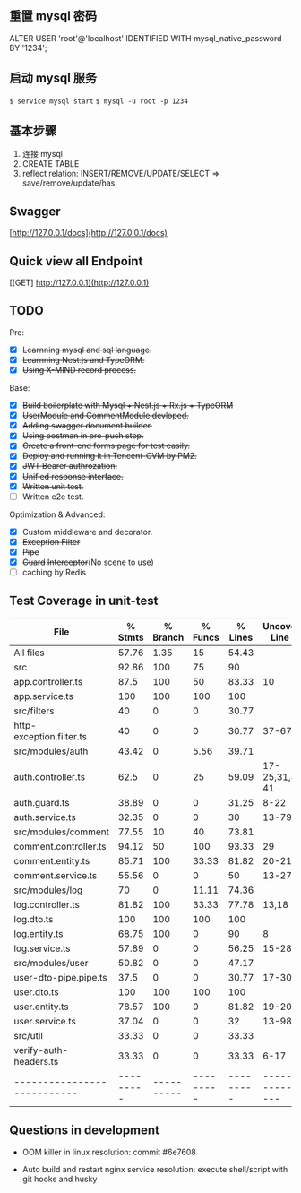 ## 重置 mysql 密码
ALTER USER 'root'@'localhost' IDENTIFIED WITH mysql_native_password BY '1234';

## 启动 mysql 服务
`$ service mysql start` 
`$ mysql -u root -p 1234`


## 基本步骤
1. 连接 mysql
2. CREATE TABLE
3. reflect relation: INSERT/REMOVE/UPDATE/SELECT => save/remove/update/has 


## Swagger
[http://127.0.0.1/docs](http://127.0.0.1/docs)

## Quick view all Endpoint
[[GET] http://127.0.0.1](http://127.0.0.1)

## TODO
Pre:
- [x] ~~Learnning mysql and sql language.~~
- [x] ~~Learnning Nest.js and TypeORM.~~
- [x] ~~Using X-MIND record process.~~

Base:
- [x] ~~Build boilerplate with Mysql + Nest.js + Rx.js + TypeORM~~ 
- [x] ~~UserModule and CommentModule devloped.~~
- [x] ~~Adding swagger document builder.~~
- [x] ~~Using postman in pre-push step.~~
- [x] ~~Create a front-end forms page for test easily.~~
- [x] ~~Deploy and running it in Tencent-CVM by PM2.~~
- [x] ~~JWT Bearer authrozation.~~
- [x] ~~Unified response interface.~~
- [x] ~~Written unit test.~~
- [ ] Written e2e test.

Optimization & Advanced:

- [x] Custom middleware and decorator. 
- [x] ~~Exception Filter~~
- [x] ~~Pipe~~
- [x] ~~Guard~~
~~Interceptor~~(No scene to use)
- [ ] caching by Redis

## Test Coverage in unit-test
| File                        | % Stmts   | % Branch   | % Funcs   | % Lines   | Uncovered Line #s   |
| --------------------------- | --------- | ---------- | --------- | --------- | ------------------- |
| All files                   | 57.76     | 1.35       | 15        | 54.43     |
| src                         | 92.86     | 100        | 75        | 90        |
| app.controller.ts           | 87.5      | 100        | 50        | 83.33     | 10                  |
| app.service.ts              | 100       | 100        | 100       | 100       |
| src/filters                 | 40        | 0          | 0         | 30.77     |
| http-exception.filter.ts    | 40        | 0          | 0         | 30.77     | 37-67               |
| src/modules/auth            | 43.42     | 0          | 5.56      | 39.71     |
| auth.controller.ts          | 62.5      | 0          | 25        | 59.09     | 17-25,31,40-41      |
| auth.guard.ts               | 38.89     | 0          | 0         | 31.25     | 8-22                |
| auth.service.ts             | 32.35     | 0          | 0         | 30        | 13-79               |
| src/modules/comment         | 77.55     | 10         | 40        | 73.81     |
| comment.controller.ts       | 94.12     | 50         | 100       | 93.33     | 29                  |
| comment.entity.ts           | 85.71     | 100        | 33.33     | 81.82     | 20-21               |
| comment.service.ts          | 55.56     | 0          | 0         | 50        | 13-27               |
| src/modules/log             | 70        | 0          | 11.11     | 74.36     |
| log.controller.ts           | 81.82     | 100        | 33.33     | 77.78     | 13,18               |
| log.dto.ts                  | 100       | 100        | 100       | 100       |
| log.entity.ts               | 68.75     | 100        | 0         | 90        | 8                   |
| log.service.ts              | 57.89     | 0          | 0         | 56.25     | 15-28               |
| src/modules/user            | 50.82     | 0          | 0         | 47.17     |
| user-dto-pipe.pipe.ts       | 37.5      | 0          | 0         | 30.77     | 17-30               |
| user.dto.ts                 | 100       | 100        | 100       | 100       |
| user.entity.ts              | 78.57     | 100        | 0         | 81.82     | 19-20               |
| user.service.ts             | 37.04     | 0          | 0         | 32        | 13-98               |
| src/util                    | 33.33     | 0          | 0         | 33.33     |
| verify-auth-headers.ts      | 33.33     | 0          | 0         | 33.33     | 6-17                |
| --------------------------- | --------- | ---------- | --------- | --------- | ------------------- |

## Questions in development
- OOM killer in linux 
resolution: commit #6e7608

- Auto build and restart nginx service
resolution: execute shell/script with git hooks and husky 
